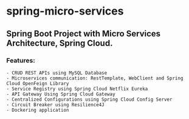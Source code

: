 # spring-micro-services
## Spring Boot Project with Micro Services Architecture, Spring Cloud.
### Features: 
    - CRUD REST APIs using MySQL Database
    - Microservices communication: RestTemplate, WebClient and Spring Cloud OpenFeign Library
    - Service Registry using Spring Cloud Netflix Eureka
    - API Gateway Using Spring Cloud Gateway
    - Centralized Configurations using Spring Cloud Config Server
    - Circuit Breaker using Resilience4J
    - Dockering application
